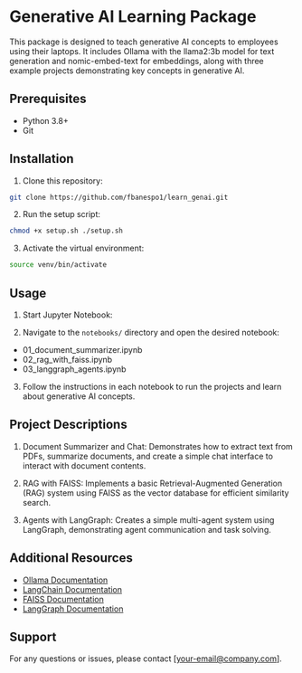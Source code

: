 # Generative AI Learning Package

This package is designed to teach generative AI concepts to employees using their laptops. It includes Ollama with the llama2:3b model for text generation and nomic-embed-text for embeddings, along with three example projects demonstrating key concepts in generative AI.

## Prerequisites

- Python 3.8+
- Git

## Installation

1. Clone this repository:
```sh
git clone https://github.com/fbanespo1/learn_genai.git
```

2. Run the setup script:
```sh
chmod +x setup.sh ./setup.sh
```

3. Activate the virtual environment:
```sh
source venv/bin/activate
```


## Usage

1. Start Jupyter Notebook:

2. Navigate to the `notebooks/` directory and open the desired notebook:
- 01_document_summarizer.ipynb
- 02_rag_with_faiss.ipynb
- 03_langgraph_agents.ipynb

3. Follow the instructions in each notebook to run the projects and learn about generative AI concepts.

## Project Descriptions

1. Document Summarizer and Chat: Demonstrates how to extract text from PDFs, summarize documents, and create a simple chat interface to interact with document contents.

2. RAG with FAISS: Implements a basic Retrieval-Augmented Generation (RAG) system using FAISS as the vector database for efficient similarity search.

3. Agents with LangGraph: Creates a simple multi-agent system using LangGraph, demonstrating agent communication and task solving.

## Additional Resources

- [Ollama Documentation](https://github.com/jmorganca/ollama)
- [LangChain Documentation](https://python.langchain.com/en/latest/)
- [FAISS Documentation](https://github.com/facebookresearch/faiss)
- [LangGraph Documentation](https://github.com/langchain-ai/langgraph)

## Support

For any questions or issues, please contact [your-email@company.com].

